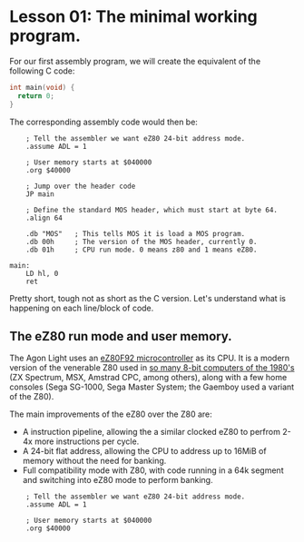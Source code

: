# Lesson 01: The minimal working program.

For our first assembly program, we will create the equivalent of the following C code:

```c
int main(void) {
  return 0;
}
```

The corresponding assembly code would then be:

```assembly
    ; Tell the assembler we want eZ80 24-bit address mode.
    .assume ADL = 1

    ; User memory starts at $040000
    .org $40000

    ; Jump over the header code
    JP main

    ; Define the standard MOS header, which must start at byte 64.
    .align 64

    .db "MOS"   ; This tells MOS it is load a MOS program.
    .db 00h     ; The version of the MOS header, currently 0.
    .db 01h     ; CPU run mode. 0 means z80 and 1 means eZ80.

main:
    LD hl, 0
    ret
```

Pretty short, tough not as short as the C version. Let's understand  what is happening
on each line/block of code.

## The eZ80 run mode and user memory.

The Agon Light uses an [eZ80F92 microcontroller](http://www.zilog.com/docs/ez80acclaim/ps0153.pdf)
as its CPU. It is a modern version of the venerable Z80 used in
[so many 8-bit computers of the 1980's](https://en.wikipedia.org/wiki/Category:Z80-based_home_computers)
(ZX Spectrum, MSX, Amstrad CPC, among others), along with a few home consoles
(Sega SG-1000, Sega Master System; the Gaemboy used a variant of the Z80).

The main improvements of the eZ80 over the Z80 are:
- A instruction pipeline, allowing the a similar clocked eZ80 to perfrom 2-4x more
  instructions per cycle.
- A 24-bit flat address, allowing the CPU to address up to 16MiB of memory without
  the need for banking.
- Full compatibility mode with Z80, with code running in a 64k segment and switching
  into eZ80 mode to perform banking.

```assembly
    ; Tell the assembler we want eZ80 24-bit address mode.
    .assume ADL = 1

    ; User memory starts at $040000
    .org $40000
```


